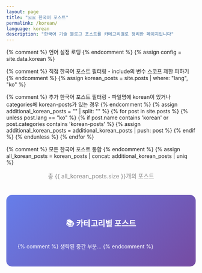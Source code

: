 ```yaml
---
layout: page
title: "🇰🇷 한국어 포스트"
permalink: /korean/
language: korean
description: "한국어 기술 블로그 포스트를 카테고리별로 정리한 페이지입니다"
---
```


{% comment %} 언어 설정 로딩 {% endcomment %}
{% assign config = site.data.korean %}

{% comment %} 직접 한국어 포스트 필터링 - include의 변수 스코프 제한 피하기 {% endcomment %}
{% assign korean_posts = site.posts | where: "lang", "ko" %}

{% comment %} 추가 한국어 포스트 필터링 - 파일명에 korean이 있거나 categories에 korean-posts가 있는 경우 {% endcomment %}
{% assign additional_korean_posts = "" | split: "" %}
{% for post in site.posts %}
  {% unless post.lang == "ko" %}
    {% if post.name contains 'korean' or post.categories contains 'korean-posts' %}
      {% assign additional_korean_posts = additional_korean_posts | push: post %}
    {% endif %}
  {% endunless %}
{% endfor %}

{% comment %} 모든 한국어 포스트 통합 {% endcomment %}
{% assign all_korean_posts = korean_posts | concat: additional_korean_posts | uniq %}

<!-- 페이지 설명 -->
<div class="page-stats" style="text-align: center; margin-bottom: 40px;">
  <p style="font-size: 1.1em; color: #888;">총 {{ all_korean_posts.size }}개의 포스트</p>
</div>

<!-- 카테고리별 포스트 빠른 링크 섹션 -->
<div class="category-posts-section" style="margin-bottom: 50px; padding: 30px; background: linear-gradient(135deg, #667eea 0%, #764ba2 100%); border-radius: 15px; color: white;">
  <h2 style="text-align: center; margin-bottom: 30px; color: white;">📚 카테고리별 포스트</h2>

{% comment %} 생략된 중간 부분... {% endcomment %}

</div>
